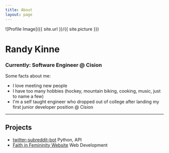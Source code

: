 ```yaml
---
title: About
layout: page
---
```


![Profile Image]({{ site.url }}/{{ site.picture }})

# Randy Kinne

### Currently: Software Engineer @ Cision

Some facts about me:
- I love meeting new people
- I have too many hobbies (hockey, mountain biking, cooking, music, just to name a few)
- I'm a self taught engineer who dropped out of college after landing my first junior developer position @ Cision

---

<h2>Projects</h2>

<ul>
	<li><a href="https://github.com/randykinne/twitter-subreddit-bot">twitter-subreddit-bot</a> Python, API</li>
	<li><a href="https://faithinfemininity.org">Faith in Femininity Website</a> Web Development</li>
</ul>
